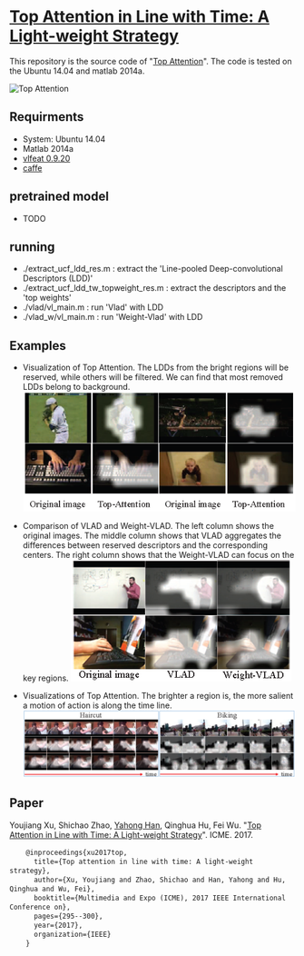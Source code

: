 # [Top Attention in Line with Time: A Light-weight Strategy](http://ieeexplore.ieee.org/document/8019360/)


This repository is the source code of "[Top Attention](http://ieeexplore.ieee.org/document/8019360/)". The code is tested on the Ubuntu 14.04 and matlab 2014a. 

![Top Attention](./top-attention.png)

## Requirments
- System: Ubuntu 14.04
- Matlab 2014a
- [vlfeat 0.9.20](http://www.vlfeat.org/)
- [caffe](http://caffe.berkeleyvision.org/tutorial/interfaces.html)


## pretrained model
- TODO

## running

- ./extract_ucf_ldd_res.m : extract the 'Line-pooled Deep-convolutional Descriptors (LDD)' 
- ./extract_ucf_ldd_tw_topweight_res.m : extract the descriptors and the 'top weights'
- ./vlad/vl_main.m : run 'Vlad' with LDD
- ./vlad_w/vl_main.m : run 'Weight-Vlad' with LDD


## Examples
- Visualization of Top Attention. The LDDs from the bright regions will be reserved, while others will be filtered. We can find that most removed LDDs belong to background.
![Visualization-Top-Attention](./Visualization-Top-Attention.png)

- Comparison of VLAD and Weight-VLAD. The left column shows the original images. The middle column shows that VLAD aggregates the differences between reserved descriptors and the corresponding centers. The right column shows that the Weight-VLAD can focus on the key regions.
![Visualization-WeightVLAD-Vs-VLAD](./Visualization-WeightVLAD-Vs-VLAD.png)

- Visualizations of Top Attention. The brighter a region is, the more salient a motion of action is along the time line.
![Video-Demo](./Video-Demo.png)


## Paper

Youjiang Xu, Shichao Zhao, [Yahong Han](http://cs.tju.edu.cn/faculty/hanyahong/), Qinghua Hu, Fei Wu. "[Top Attention in Line with Time: A Light-weight Strategy](http://ieeexplore.ieee.org/document/8019360/)". ICME. 2017.


```
	@inproceedings{xu2017top,
	  title={Top attention in line with time: A light-weight strategy},
	  author={Xu, Youjiang and Zhao, Shichao and Han, Yahong and Hu, Qinghua and Wu, Fei},
	  booktitle={Multimedia and Expo (ICME), 2017 IEEE International Conference on},
	  pages={295--300},
	  year={2017},
	  organization={IEEE}
	}
```

